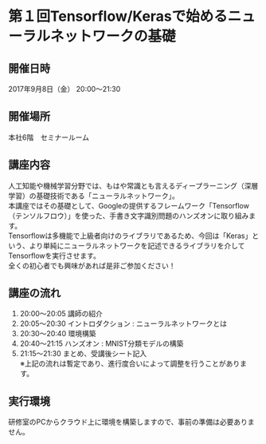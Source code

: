 # 第１回Tensorflow/Kerasで始めるニューラルネットワークの基礎

## 開催日時  
2017年9月8日（金） 20:00〜21:30  
## 開催場所  
本社6階　セミナールーム  

## 講座内容
人工知能や機械学習分野では、もはや常識とも言えるディープラーニング（深層学習）の基礎技術である「ニューラルネットワーク」。  
本講座ではその基礎として、Googleの提供するフレームワーク「Tensorflow（テンソルフロウ）」を使った、手書き文字識別問題のハンズオンに取り組みます。  
Tensorflowは多機能で上級者向けのライブラリであるため、今回は「Keras」という、より単純にニューラルネットワークを記述できるライブラリを介してTensorflowを実行させます。  
全くの初心者でも興味があれば是非ご参加ください！

## 講座の流れ
1. 20:00〜20:05 講師の紹介
2. 20:05〜20:30 イントロダクション : ニューラルネットワークとは
3. 20:30〜20:40 環境構築
4. 20:40〜21:15 ハンズオン : MNIST分類モデルの構築
5. 21:15〜21:30 まとめ、受講後シート記入  
※上記の流れは暫定であり、進行度合いによって調整を行うことがあります。

## 実行環境
研修室のPCからクラウド上に環境を構築しますので、事前の準備は必要ありません。
